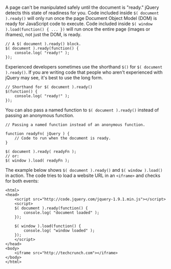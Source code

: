 <script>{
	"title": "$( document ).ready()",
	"level": "beginner"
}</script>

A page can't be manipulated safely until the document is "ready." jQuery detects this state of readiness for you. Code included inside `$( document ).ready()` will only run once the page Document Object Model (DOM) is ready for JavaScript code to execute. Code included inside `$( window ).load(function() { ... })` will run once the entire page (images or iframes), not just the DOM, is ready.

```
// A $( document ).ready() block.
$( document ).ready(function() {
	console.log( "ready!" );
});
```

Experienced developers sometimes use the shorthand `$()` for `$( document ).ready()`. If you are writing code that people who aren't experienced with jQuery may see, it's best to use the long form.

```
// Shorthand for $( document ).ready()
$(function() {
	console.log( "ready!" );
});
```

You can also pass a named function to `$( document ).ready()` instead of passing an anonymous function.

```
// Passing a named function instead of an anonymous function.

function readyFn( jQuery ) {
	// Code to run when the document is ready.
}

$( document ).ready( readyFn );
// or:
$( window ).load( readyFn );
```

The example below shows `$( document ).ready()` and `$( window ).load()` in action. The code tries to load a website URL in an `<iframe>` and checks for both events:

```
<html>
<head>
	<script src="http://code.jquery.com/jquery-1.9.1.min.js"></script>
	<script>
	$( document ).ready(function() {
		console.log( "document loaded" );
	});

	$( window ).load(function() {
		console.log( "window loaded" );
	});
	</script>
</head>
<body>
	<iframe src="http://techcrunch.com"></iframe>
</body>
</html>
```
